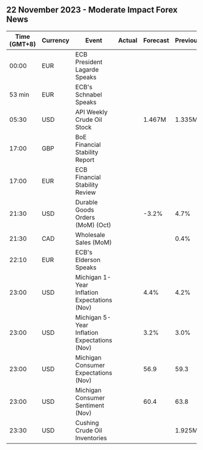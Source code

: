 ## 22 November 2023 - Moderate Impact Forex News

| Time (GMT+8) | Currency | Event | Actual | Forecast | Previous |
|------|----------|-------|--------|----------|----------|
| 00:00 | EUR | ECB President Lagarde Speaks |  |  |  |
| 53 min | EUR | ECB's Schnabel Speaks |  |  |  |
| 05:30 | USD | API Weekly Crude Oil Stock |  | 1.467M | 1.335M |
| 17:00 | GBP | BoE Financial Stability Report |  |  |  |
| 17:00 | EUR | ECB Financial Stability Review |  |  |  |
| 21:30 | USD | Durable Goods Orders (MoM) (Oct) |  | -3.2% | 4.7% |
| 21:30 | CAD | Wholesale Sales (MoM) |  |  | 0.4% |
| 22:10 | EUR | ECB's Elderson Speaks |  |  |  |
| 23:00 | USD | Michigan 1-Year Inflation Expectations (Nov) |  | 4.4% | 4.2% |
| 23:00 | USD | Michigan 5-Year Inflation Expectations (Nov) |  | 3.2% | 3.0% |
| 23:00 | USD | Michigan Consumer Expectations (Nov) |  | 56.9 | 59.3 |
| 23:00 | USD | Michigan Consumer Sentiment (Nov) |  | 60.4 | 63.8 |
| 23:30 | USD | Cushing Crude Oil Inventories |  |  | 1.925M |
